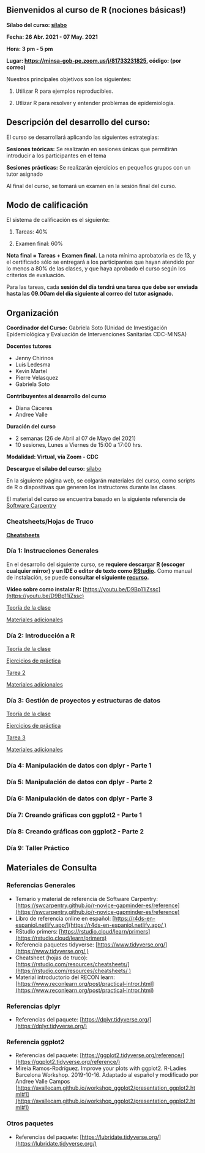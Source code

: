## Bienvenidos al curso de R (nociones básicas!)

**Sílabo del curso: [sílabo](/archivos/silabo.pdf)**

**Fecha: 26 Abr. 2021 - 07 May. 2021**

**Hora: 3 pm - 5 pm** 

**Lugar: https://minsa-gob-pe.zoom.us/j/81733231825, código: (por correo)**

Nuestros principales objetivos son los siguientes:

1. Utilizar R para ejemplos reproducibles. 

2. Utlizar R para resolver y entender problemas de epidemiología. 

## Descripción del desarrollo del curso:

El curso se desarrollará aplicando las siguientes estrategias:

**Sesiones teóricas:** Se realizarán en sesiones únicas que permitirán introducir a los participantes en el tema

**Sesiones prácticas:** Se realizarán ejercicios en pequeños grupos con un tutor asignado

Al final del curso, se tomará un examen en la sesión final del curso.

## Modo de calificación

El sistema de calificación es el siguiente:

1. Tareas: 40%

2. Examen final: 60%

**Nota final = Tareas + Examen final.** La nota mínima aprobatoria es de 13, y el certificado sólo se entregará a los participantes que hayan atendido por lo menos a 80% de las clases, y que haya aprobado el curso según los criterios de evaluación.

Para las tareas, cada **sesión del día tendrá una tarea que debe ser enviada hasta las 09.00am del día siguiente al correo del tutor asignado.**

## Organización

**Coordinador del Curso:** Gabriela Soto (Unidad de Investigación Epidemiológica y Evaluación de Intervenciones Sanitarias CDC-MINSA)

**Docentes tutores**

- Jenny Chirinos
- Luis Ledesma
- Kevin Martel
- Pierre Velasquez
- Gabriela Soto

**Contribuyentes al desarrollo del curso**

- Diana Cáceres
- Andree Valle 

**Duración del curso**

- 2 semanas (26 de Abril al 07 de Mayo del 2021)
- 10 sesiones, Lunes a Viernes de 15:00 a 17:00 hrs.

**Modalidad: Virtual, vía Zoom - CDC**

**Descargue el sílabo del curso:** [sílabo](/archivos/silabo.pdf)

En la siguiente página web, se colgarán materiales del curso, como scripts de R o diapositivas que generen los instructores durante las clases. 

El material del curso se encuentra basado en la siguiente referencia de [Software Carpentry](https://swcarpentry.github.io/r-novice-gapminder-es/reference)

### Cheatsheets/Hojas de Truco

[**Cheatsheets**](https://drive.google.com/drive/folders/1eimvdwQAlDG90YA1OGjKdjCNEbEuDN4W?usp=sharing)

### Día 1: Instrucciones Generales

En el desarrollo del siguiente curso, se **requiere descargar [R](https://cran.r-project.org/mirrors.html) (escoger cualquier mirror) y un IDE o editor de texto como [RStudio](https://rstudio.com/).** Como manual de instalación, se puede **consultar el siguiente [recurso](/archivos/instalacion.pdf).**

**Vídeo sobre como instalar R:** [https://youtu.be/D9Bp11iZssc](https://youtu.be/D9Bp11iZssc) 

[Teoría de la clase](https://drive.google.com/drive/folders/1_w-pPL2_eh3rTWwWobvA9cy3WrgZXGWh?usp=sharing)

[Materiales adicionales](https://drive.google.com/drive/folders/1IBJtLgqVEU-WVStABFkHTUSUxUZfQ5Za?usp=sharing)

### Día 2: Introducción a R

[Teoría de la clase](https://drive.google.com/drive/folders/1wdH-n2BtAhtL9bGXFC1d-Zq0IkiKhCXi?usp=sharing)

[Ejercicios de práctica](https://drive.google.com/drive/folders/125ezA8OKbX6E7OJPJ7O3NFllpWch54Gw?usp=sharing)

[Tarea 2](https://drive.google.com/drive/folders/15gCPmkfudi5photzk-s-GxqH1-2uBwSM?usp=sharing)

[Materiales adicionales](https://drive.google.com/drive/folders/1F-AT-wUvYROf-pLELiT3M8VAgiVimpqE?usp=sharing)

### Día 3: Gestión de proyectos y estructuras de datos

[Teoría de la clase](https://drive.google.com/drive/folders/1RlmEf4MVQNG2zgt_RbKjQC30pXHksZQO?usp=sharing)

[Ejercicios de práctica](https://drive.google.com/drive/folders/14HfAH1lbxMPATaUIsuD5nsHHCW7so4J3?usp=sharing)

[Tarea 3](https://drive.google.com/drive/folders/1yhN5YIZPyvS-EAm1Rx_ronjzRT0kmPEy?usp=sharing)

[Materiales adicionales](https://drive.google.com/drive/folders/15C6b-qwBRrWsruPwUvaw4iknP898kj7z?usp=sharing)

### Día 4: Manipulación de datos con dplyr - Parte 1

### Día 5: Manipulación de datos con dplyr - Parte 2

### Día 6: Manipulación de datos con dplyr - Parte 3

### Día 7: Creando gráficas con ggplot2 - Parte 1

### Día 8: Creando gráficas con ggplot2 - Parte 2

### Día 9: Taller Práctico

<!-- Ejercicios de práctica -->

## Materiales de Consulta

### Referencias Generales

- Temario y material de referencia de Software Carpentry: [https://swcarpentry.github.io/r-novice-gapminder-es/reference](https://swcarpentry.github.io/r-novice-gapminder-es/reference)
- Libro de referencia online en español: [https://r4ds-en-espaniol.netlify.app/](https://r4ds-en-espaniol.netlify.app/ )
- RStudio primers: [https://rstudio.cloud/learn/primers](https://rstudio.cloud/learn/primers)
- Referencia paquetes tidyverse: [https://www.tidyverse.org/](https://www.tidyverse.org/ )
- Cheatsheet (hojas de truco): [https://rstudio.com/resources/cheatsheets/](https://rstudio.com/resources/cheatsheets/ )
- Material introductorio del RECON learn: [https://www.reconlearn.org/post/practical-intror.html](https://www.reconlearn.org/post/practical-intror.html)

### Referencias dplyr

- Referencias del paquete: [https://dplyr.tidyverse.org/](https://dplyr.tidyverse.org/)

### Referencia ggplot2

- Referencias del paquete: [https://ggplot2.tidyverse.org/reference/](https://ggplot2.tidyverse.org/reference/)
- Mireia Ramos-Rodríguez. Improve your plots with ggplot2. R-Ladies Barcelona Workshop. 2019-10-16. Adaptado al español y modificado por Andree Valle Campos [https://avallecam.github.io/workshop_ggplot2/presentation_ggplot2.html#1](https://avallecam.github.io/workshop_ggplot2/presentation_ggplot2.html#1)

### Otros paquetes

- Referencias del paquete: [https://lubridate.tidyverse.org/](https://lubridate.tidyverse.org/)